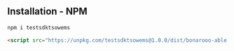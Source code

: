 ## Installation - NPM
```sh
npm i testsdktsowems
```
```html
<script src="https://unpkg.com/testsdktsowems@1.0.0/dist/bonarooo-able.min.js"></script>
```
